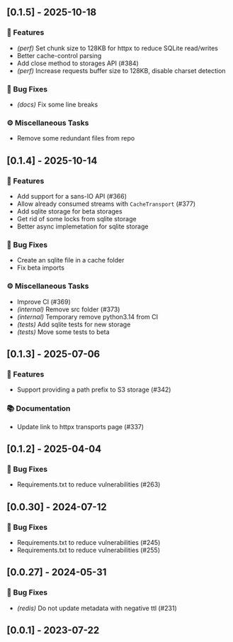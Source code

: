 ## [0.1.5] - 2025-10-18

### 🚀 Features

- *(perf)* Set chunk size to 128KB for httpx to reduce SQLite read/writes
- Better cache-control parsing
- Add close method to storages API (#384)
- *(perf)* Increase requests buffer size to 128KB, disable charset detection

### 🐛 Bug Fixes

- *(docs)* Fix some line breaks

### ⚙️ Miscellaneous Tasks

- Remove some redundant files from repo
## [0.1.4] - 2025-10-14

### 🚀 Features

- Add support for a sans-IO API (#366)
- Allow already consumed streams with `CacheTransport` (#377)
- Add sqlite storage for beta storages
- Get rid of some locks from sqlite storage
- Better async implemetation for sqlite storage

### 🐛 Bug Fixes

- Create an sqlite file in a cache folder
- Fix beta imports

### ⚙️ Miscellaneous Tasks

- Improve CI (#369)
- *(internal)* Remove src folder (#373)
- *(internal)* Temporary remove python3.14 from CI
- *(tests)* Add sqlite tests for new storage
- *(tests)* Move some tests to beta
## [0.1.3] - 2025-07-06

### 🚀 Features

- Support providing a path prefix to S3 storage (#342)

### 📚 Documentation

- Update link to httpx transports page (#337)
## [0.1.2] - 2025-04-04

### 🐛 Bug Fixes

- Requirements.txt to reduce vulnerabilities (#263)
## [0.0.30] - 2024-07-12

### 🐛 Bug Fixes

- Requirements.txt to reduce vulnerabilities (#245)
- Requirements.txt to reduce vulnerabilities (#255)
## [0.0.27] - 2024-05-31

### 🐛 Bug Fixes

- *(redis)* Do not update metadata with negative ttl (#231)
## [0.0.1] - 2023-07-22
